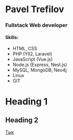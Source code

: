 # Pavel Trefilov
### Fullstack Web developer

#### Skills:
- HTML, CSS
- PHP (YII2, Laravel)
- JavaScript (Vue.js)
- Node.js (Express, Nest.js)
- MySQL, MongoDB, Neo4j
- Linux
- GIT

<h1>Heading 1</h1>
<h2>Heading 2</h2>

<a href="https://1t.ru">Тык<a>
